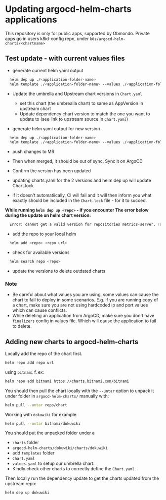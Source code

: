 # Updating argocd-helm-charts applications

This repository is only for public apps, supported by Obmondo. Private apps go in users k8id-config repo, under `k8s/argocd-helm-charts/<chartname>`

## Test update - with current values files

- generate current helm yaml output

```bash
  helm dep up ./<application-folder-name>
  helm template ./<application-folder-name> --values ./<application-folder-name>/values.yaml --values /path/to/cluster-specific-values.yaml > before.yaml
```

- Update the umbrella and Upstream chart versions in `Chart.yaml`
  - set this chart (the umbrealla chart) to same as AppVersion in upstream chart
  - Update dependency chart version to match the one you want to update to (see link to upstream source in `Chart.yaml`)

- generate helm yaml output for new version

```bash
  helm dep up ./<application-folder-name>
  helm template ./<application-folder-name> --values ./<application-folder-name>/values.yaml --values /path/to/cluster-specific-values.yaml > after.yaml
```

- push changes to MR

- Then when merged, it should be out of sync. Sync it on ArgoCD

- Confirm the version has been updated

- updating charts.yaml for the 2 versions and helm dep up will update Chart.lock

- if it doesn't automatiically, CI will fail and it will then inform you what exactly should be included in the
  `Chart.lock` file - for it to succed.

**While running ```helm dep up <repo>``` - if you encounter The error below during the update on helm chart version:**

```bash
  Error: cannot get a valid version for repositories metrics-server. Try changing the version constraint in Chart.yaml
```

- add the repo to your local helm

```bash
  helm add <repo> <repo url>
```

- check for available versions

```bash
  helm search repo <repo>
```

- update the versions to delete outdated charts

### Note

- Be careful about what values you are using, some values can cause the chart to fail to deploy in some scenarios.
E.g. if you are running copy of a chart,
make sure you are not using hardcoded ip and port values which can cause conflicts.
- While deleting an application from ArgoCD, make sure you don't have `finalizers` config in values file.
Which will cause the application to fail to delete.

## Adding new charts to argocd-helm-charts

Locally add the repo of the chart first.

```bash
helm repo add repo url
```

using ```bitnami``` f. ex:

```bash
helm repo add bitnami https://charts.bitnami.com/bitnami
```

You should then pull the chart locally with the ```--untar``` option to unpack it under folder
in ```argocd-helm-charts/``` manually with:

```bash
helm pull --untar repo/chart
```

Working with ```dokuwiki``` for example:

```bash
helm pull --untar bitnami/dokuwiki
```

You should put the unpacked folder under a

- `charts` folder
- `argocd-helm-charts/dokuwiki/charts/dokuwiki`
- add `templates` folder
- `Chart.yaml`
- `values.yaml` to setup our umbrella chart.
- Kindly check other charts to correctly define the `Chart.yaml`.

Then locally run the dependency update to get the charts updated from the upstream repo:

```bash
helm dep up dokuwiki
```
